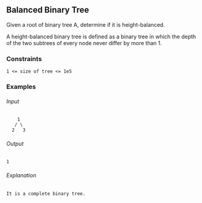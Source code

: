 ## Balanced Binary Tree
Given a root of binary tree A, determine if it is height-balanced.

A height-balanced binary tree is defined as a binary tree in which the depth of the two subtrees of every node never differ by more than 1.


### Constraints
```
1 <= size of tree <= 1e5
```

### Examples
###### Input
```
    1
   / \
  2   3
```
###### Output
```
1
```
###### Explanation
```
It is a complete binary tree.
```
